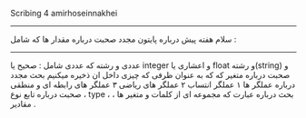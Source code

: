 Scribing 4 amirhoseinnakhei 
_______________________________________
سلام هفته پیش درباره پایتون مجدد صحبت درباره مقدار ها که شامل :
_______________________________________
عددی و رشته که عددی شامل : صحیح یا integer و اعشاری یا float 
و رشته(string) و صحبت درباره متغیر که که به عنوان ظرفی که چیزی داخل ان ذخیره میکنیم 
بحث مجدد درباره عملگر ها 
۱ عملگر انتساب 
۲ عملگر های ریاضی
۳ عملگر های رابطه ای و منطقی ، صحبت درباره تابع نوع type ، بحث درباره عبارت که مجموعه ای از کلمات و متغیر ها ، مقادیر .
